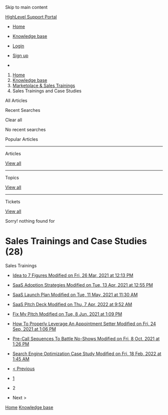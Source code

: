 Skip to main content

[ HighLevel Support Portal ](https://help.gohighlevel.com)

  * [ Home ](/support/home)
  * [ Knowledge base ](/support/solutions)

  * [Login](/support/login)
  * [Sign up](/support/signup)
  * 

  1. [Home](/support/home)
  2. [Knowledge base](/support/solutions)
  3. [Marketplace & Sales Trainings](/support/solutions/48000452144)
  4. Sales Trainings and Case Studies

All  Articles 

Recent Searches

Clear all

No recent searches

Popular Articles

* * *

Articles

[View all](/support/search/solutions)

* * *

Topics

[View all](/support/search/topics)

* * *

Tickets

[View all](/support/search/tickets)

Sorry! nothing found for   

# Sales Trainings and Case Studies (28)

Sales Trainings

  * [ Idea to 7 Figures Modified on Fri, 26 Mar, 2021 at 12:13 PM  ](/support/solutions/articles/48001179288-idea-to-7-figures)
  * [ SaaS Adoption Strategies Modified on Tue, 13 Apr, 2021 at 12:55 PM  ](/support/solutions/articles/48001180652-saas-adoption-strategies)
  * [ SaaS Launch Plan Modified on Tue, 11 May, 2021 at 11:30 AM  ](/support/solutions/articles/48001183577-saas-launch-plan)
  * [ SaaS Pitch Deck Modified on Thu, 7 Apr, 2022 at 9:52 AM  ](/support/solutions/articles/48001183952-saas-pitch-deck)
  * [ Fix My Pitch Modified on Tue, 8 Jun, 2021 at 1:09 PM  ](/support/solutions/articles/48001186293-fix-my-pitch)
  * [ How To Properly Leverage An Appointment Setter Modified on Fri, 24 Sep, 2021 at 1:06 PM  ](/support/solutions/articles/48001198203-how-to-properly-leverage-an-appointment-setter)
  * [ Pre-Call Sequences To Battle No-Shows Modified on Fri, 8 Oct, 2021 at 1:26 PM  ](/support/solutions/articles/48001199887-pre-call-sequences-to-battle-no-shows)
  * [ Search Engine Optimization Case Study Modified on Fri, 18 Feb, 2022 at 1:45 AM  ](/support/solutions/articles/48001209865-search-engine-optimization-case-study)

  * [< Previous](/support/solutions/folders/48000666033/page/1)
  * [1](/support/solutions/folders/48000666033/page/1)
  * 2
  * Next >

[Home](/support/home) [Knowledge base](/support/solutions)
